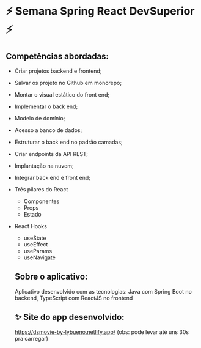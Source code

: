 # :zap: Semana Spring React DevSuperior :zap:

## Competências abordadas: 
- Criar projetos backend e frontend;
- Salvar os projeto no Github em monorepo;
- Montar o visual estático do front end;
- Implementar o back end;
- Modelo de domínio;
- Acesso a banco de dados;
- Estruturar o back end no padrão camadas;
- Criar endpoints da API REST;
- Implantação na nuvem;
- Integrar back end e front end;
- Três pilares do React
  - Componentes
  - Props
  - Estado
- React Hooks
  - useState
  - useEffect
  - useParams
  - useNavigate
  
  ## Sobre o aplicativo:
  Aplicativo desenvolvido com as tecnologias: 
  Java com Spring Boot no backend, TypeScript com ReactJS no frontend
  
  ## :sparkles: Site do app desenvolvido: 
  https://dsmovie-by-lybueno.netlify.app/
  (obs: pode levar até uns 30s pra carregar)
